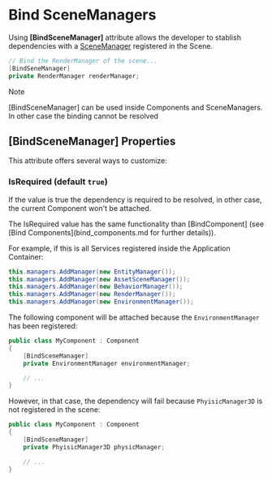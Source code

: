 # Bind SceneManagers

Using **[BindSceneManager]** attribute allows the developer to stablish dependencies with a [SceneManager](../scenes/scenemanagers.md) registered in the Scene. 

```csharp
// Bind the RenderManager of the scene...
[BindSeneManager]
private RenderManager renderManager;
```

> [!NOTE]
> [BindSceneManager] can be used inside Components and SceneManagers. In other case the binding cannot be resolved

## [BindSceneManager] Properties
This attribute offers several ways to customize:

### IsRequired (default `true`)

If the value is true the dependency is required to be resolved, in other case, the current Component won't be attached.

The IsRequired value has the same functionality than [BindComponent] (see [Bind Components](bind_components.md for further details)).

For example, if this is all Services registered inside the Application Container:

```csharp
this.managers.AddManager(new EntityManager());
this.managers.AddManager(new AssetSceneManager());
this.managers.AddManager(new BehaviorManager());
this.managers.AddManager(new RenderManager());
this.managers.AddManager(new EnvironmentManager());
```

The following component will be attached because the `EnvironmentManager` has been registered:

```csharp
public class MyComponent : Component
{
    [BindSceneManager]
    private EnvironmentManager environmentManager;

    // ...
}
```

However, in that case, the dependency will fail because `PhyisicManager3D`  is not registered in the scene:

```csharp
public class MyComponent : Component
{
    [BindSceneManager]
    private PhyisicManager3D physicManager;

    // ...
}
```

